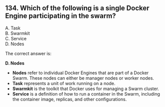 ## 134. Which of the following is a single Docker Engine participating in the swarm?
A. Task  
B. Swarmkit  
C. Service  
D. Nodes  

The correct answer is:  

**D. Nodes**  

- **Nodes** refer to individual Docker Engines that are part of a Docker Swarm. These nodes can either be manager nodes or worker nodes.  
- **Task** represents a unit of work running on a node.  
- **Swarmkit** is the toolkit that Docker uses for managing a Swarm cluster.  
- **Service** is a definition of how to run a container in the Swarm, including the container image, replicas, and other configurations.  
